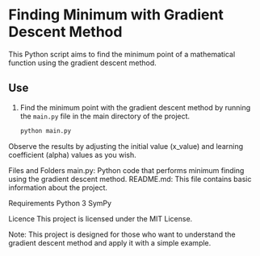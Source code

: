 # Finding Minimum with Gradient Descent Method

This Python script aims to find the minimum point of a mathematical function using the gradient descent method.

## Use

1. Find the minimum point with the gradient descent method by running the `main.py` file in the main directory of the project.

    ```bash
    python main.py

Observe the results by adjusting the initial value (x_value) and learning coefficient (alpha) values as you wish.

Files and Folders
main.py: Python code that performs minimum finding using the gradient descent method.
README.md: This file contains basic information about the project.

Requirements
Python 3
SymPy

Licence
This project is licensed under the MIT License.

Note: This project is designed for those who want to understand the gradient descent method and apply it with a simple example.
